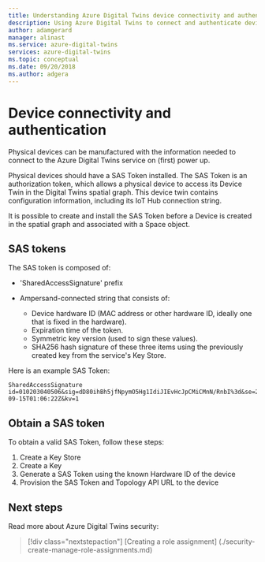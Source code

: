 ```yaml
---
title: Understanding Azure Digital Twins device connectivity and authentication | Microsoft Docs
description: Using Azure Digital Twins to connect and authenticate devices
author: adamgerard
manager: alinast
ms.service: azure-digital-twins
services: azure-digital-twins
ms.topic: conceptual
ms.date: 09/20/2018
ms.author: adgera
---
```


# Device connectivity and authentication

Physical devices can be manufactured with the information needed to connect to the Azure Digital Twins service on (first) power up.

Physical devices should have a SAS Token installed. The SAS Token is an authorization token, which allows a physical device to access its Device Twin in the Digital Twins spatial graph. This device twin contains configuration information, including its IoT Hub connection string.

It is possible to create and install the SAS Token before a Device is created in the spatial graph and associated with a Space object.

## SAS tokens

The SAS token is composed of:

* 'SharedAccessSignature' prefix

* Ampersand-connected string that consists of:
  * Device hardware ID (MAC address or other hardware ID, ideally one that is fixed in the hardware).
  * Expiration time of the token.
  * Symmetric key version (used to sign these values).
  * SHA256 hash signature of these three items using the previously created key from the service's Key Store.

Here is an example SAS Token:

```plaintext
SharedAccessSignature id=010203040506&sig=dD80ihBh5jfNpymO5Hg1IdiJIEvHcJpCMiCMnN/RnbI%3d&se=2017-09-15T01:06:22Z&kv=1
```

## Obtain a SAS token

To obtain a valid SAS Token, follow these steps:

1. Create a Key Store
1. Create a Key
1. Generate a SAS Token using the known Hardware ID of the device
1. Provision the SAS Token and Topology API URL to the device

## Next steps

Read more about Azure Digital Twins security:

> [!div class="nextstepaction"]
> [Creating a role assignment] (./security-create-manage-role-assignments.md)
